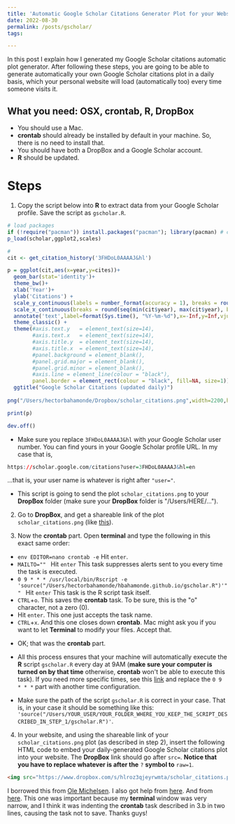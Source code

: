 ```yaml
---
title: 'Automatic Google Scholar Citations Generator Plot for your Website (in OSX)'
date: 2022-08-30
permalink: /posts/gscholar/
tags:

---
```


In this post I explain how I generated my Google Scholar citations automatic plot generator. After following these steps, you are going to be able to generate automatically your own Google Scholar citations plot in a daily basis, which your personal website will load (automatically too) every time someone visits it.

## What you need: OSX, crontab, R, DropBox

- You should use a Mac.
- **crontab** should already be installed by default in your machine. So, there is no need to install that.
- You should have both a DropBox and a Google Scholar account.
- **R** should be updated.

# Steps

1. Copy the script below into **R** to extract data from your Google Scholar profile. Save the script as ```gscholar.R```.

```r
# load packages
if (!require("pacman")) install.packages("pacman"); library(pacman) # conditional installation of the packages below
p_load(scholar,ggplot2,scales)

# 
cit <- get_citation_history('3FHDoL0AAAAJ&hl')

p = ggplot(cit,aes(x=year,y=cites))+
  geom_bar(stat='identity')+
  theme_bw()+
  xlab('Year')+
  ylab('Citations') +
  scale_y_continuous(labels = number_format(accuracy = 1), breaks = round(seq(min(cit$cites), max(cit$cites), by = 1),1)) +
  scale_x_continuous(breaks = round(seq(min(cit$year), max(cit$year), by = 1),1)) +
  annotate('text',label=format(Sys.time(), "%Y-%m-%d"),x=-Inf,y=Inf,vjust=1.5,hjust=-0.05,size=3,colour='gray')  + 
  theme_classic() +
  theme(#axis.text.y   = element_text(size=14),
        #axis.text.x   = element_text(size=14),
        #axis.title.y  = element_text(size=14),
        #axis.title.x  = element_text(size=14),
        #panel.background = element_blank(),
        #panel.grid.major = element_blank(), 
        #panel.grid.minor = element_blank(),
        #axis.line = element_line(colour = "black"),
        panel.border = element_rect(colour = "black", fill=NA, size=1)) +
  ggtitle("Google Scholar Citations (updated daily)")
  
png("/Users/hectorbahamonde/Dropbox/scholar_citations.png",width=2200,height=1000,res=250)

print(p)

dev.off()
```

* Make sure you replace ```3FHDoL0AAAAJ&hl``` with *your* Google Scholar user number. You can find yours in your Google Scholar profile URL. In my case that is,

```r
https://scholar.google.com/citations?user=3FHDoL0AAAAJ&hl=en
```

...that is, your user name is whatever is right after ```"user="```.

* This script is going to send the plot ```scholar_citations.png``` to your **DropBox** folder (make sure your **DropBox** folder is "/Users/HERE/...").

2. Go to **DropBox**, and get a shareable link of the plot ```scholar_citations.png``` (like [this](https://www.dropboxforum.com/t5/Create-upload-and-share/How-do-I-embed-images-with-a-direct-link-from-Dropbox/td-p/245432)).

3. Now the **crontab** part. Open **terminal** and type the following in this exact same order:

- ```env EDITOR=nano crontab -e``` Hit ```enter```.
- ```MAILTO="" ``` Hit ```enter``` This task suppresses alerts sent to you every time the task is executed.
- ```0 9 * * * /usr/local/bin/Rscript -e 'source("/Users/hectorbahamonde/hbahamonde.github.io/gscholar.R")'"" ``` Hit ```enter``` This task is the R script task itself.
- ```CTRL```+```o```. This saves the **crontab** task. To be sure, this is the "o" character, not a zero (0).
- Hit ```enter```. This one just accepts the task name.
- ```CTRL```+```x```. And this one closes down **crontab**. Mac might ask you if you want to let **Terminal** to modify your files. Accept that.

* OK; that was the **crontab** part.

* All this process ensures that your machine will automatically execute the **R** script ```gscholar.R``` every day at 9AM (**make sure your computer is turned on by that time** otherwise, **crontab** won't be able to execute this task). If you need more specific times, see this [link](https://crontab.guru) and replace the ```0 9 * * *``` part with another time configuration. 

* Make sure the path of the script ```gscholar.R``` is correct in your case. That is, in your case it should be something like this: ```'source("/Users/YOUR_USER/YOUR_FOLDER_WHERE_YOU_KEEP_THE_SCRIPT_DESCRIBED_IN_STEP_1/gscholar.R")'```.

4. In your website, and using the shareable link of your ```scholar_citations.png``` plot (as described in step 2), insert the following HTML code to embed your daily-generated Google Scholar citations plot into your website. The **DropBox** link should go after ```src=```. **Notice that you have to replace whatever is after the** ```?``` **symbol to** ```raw=1```.

```html
<img src="https://www.dropbox.com/s/hlroz3qjeyrwmta/scholar_citations.png?raw=1" alt="gscholar"  style="width:800px;height:600;;border:0;">
```


I borrowed this from [Ole Michelsen](https://ole.michelsen.dk/blog/schedule-jobs-with-crontab-on-mac-osx/). I also got help from [here](https://stackoverflow.com/questions/38778732/schedule-a-rscript-crontab-everyminute). And from [here](https://cronitor.io/cron-reference/bad-minute-crontab-error). This one was important because my **terminal** window was very narrow, and I think it was indenting the **crontab** task described in 3.b in two lines, causing the task not to save. Thanks guys!
